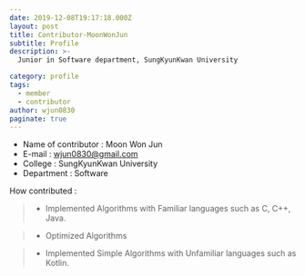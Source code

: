 ```yaml
---
date: 2019-12-08T19:17:18.000Z
layout: post
title: Contributor-MoonWonJun
subtitle: Profile
description: >-
  Junior in Software department, SungKyunKwan University

category: profile
tags:
  - member
  - contributor
author: wjun0830
paginate: true
---
```

- Name of contributor : Moon Won Jun
- E-mail : wjun0830@gmail.com
- College : SungKyunKwan University
- Department : Software

How contributed : 
> - Implemented Algorithms with Familiar languages such as C, C++, Java.

> - Optimized Algorithms 

> - Implemented Simple Algorithms with Unfamiliar languages such as Kotlin.



